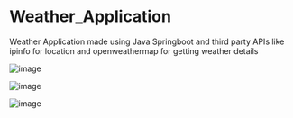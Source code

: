 # Weather_Application
Weather Application made using Java Springboot and third party APIs like ipinfo for location and openweathermap for getting weather details


![image](https://github.com/Ananya46Nigam/Weather_Application/assets/80421780/37519c6e-0f5b-4397-a228-75f637321a90)




![image](https://github.com/Ananya46Nigam/Weather_Application/assets/80421780/0a3804d7-4110-4093-b84f-d66f6e91340f)



![image](https://github.com/Ananya46Nigam/Weather_Application/assets/80421780/c42853f6-902d-4ff1-bb02-2c436ae5c727)

